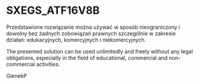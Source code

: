 # SXEGS_ATF16V8B

Przedstawione rozwiązanie można używać w sposób nieograniczony i dowolny bez żadnych zobowiązań prawnych szczególnie w zakresie działań: edukacyjnych, komercyjnych i niekomercyjnych.

The presented solution can be used unlimitedly and freely without any legal obligations, especially in the field of educational, commercial and non-commercial activities.

GienekP
